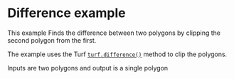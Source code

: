 # Difference example

This example Finds the difference between two polygons by clipping the second polygon from the first.

The example uses the Turf [`turf.difference()`](http://turfjs.org/docs#difference) method to clip the polygons.

Inputs are two polygons and output is a single polygon

